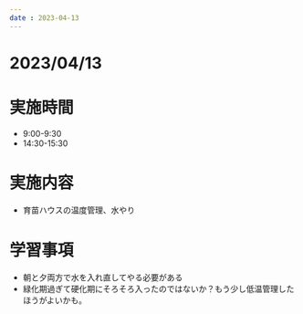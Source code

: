 ```yaml
---
date : 2023-04-13
---
```


# 2023/04/13

# 実施時間
- 9:00-9:30
- 14:30-15:30

# 実施内容
- 育苗ハウスの温度管理、水やり

# 学習事項
- 朝と夕両方で水を入れ直してやる必要がある
- 緑化期過ぎて硬化期にそろそろ入ったのではないか？もう少し低温管理したほうがよいかも。